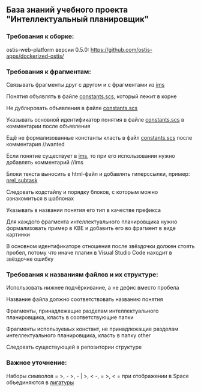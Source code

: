 ## База знаний учебного проекта "Интеллектуальный планировщик"

### **Требования к сборке**: 

ostis-web-platform версии 0.5.0: https://github.com/ostis-apps/dockerized-ostis/

### **Требования к фрагментам**:

Связывать фрагменты друг с другом и с фрагментами из [ims](http://ims.ostis.net/)

Понятия объявлять в файле [constants.scs](https://intelligent-scheduler.jetbrains.space/p/ische/repositories/knowledge-base/files/constants.scs), который лежит в корне

Не дублировать объявления в файле [constants.scs](https://intelligent-scheduler.jetbrains.space/p/ische/repositories/knowledge-base/files/constants.scs)

Указывать основной идентификатор понятия в файле [constants.scs](https://intelligent-scheduler.jetbrains.space/p/ische/repositories/knowledge-base/files/constants.scs) в комментарии после объявления

Ещё не формализованные константы класть в файл [constants.scs](https://intelligent-scheduler.jetbrains.space/p/ische/repositories/knowledge-base/files/constants.scs) после комментария //wanted

Если понятие существует в [ims](http://ims.ostis.net/), то при его использовании нужно добавлять комментарий //ims 

Блоки текста выносить в html-файл и добавлять гиперссылки, пример: [nrel_subtask](https://intelligent-scheduler.jetbrains.space/p/ische/repositories/knowledge-base/files/intelligent_scheduler/sections/tasks/relations/nrel_subtask/nrel_subtask.scs)

Следовать кодстайлу и порядку блоков, с которым можно ознакомиться в шаблонах

Указывать в названии понятия его тип в качестве префикса

Для каждого фрагмента интеллектуального планировщика нужно формализовать пример в KBE и добавить его во фрагмент в виде картинки

В основном идентификаторе отношения после звёздочки должен стоять пробел, потому что иначе плагин в Visual Studio Code находит в звёздочке ошибку

### **Требования к названиям файлов и их структуре**:

Использовать нижнее подчёркивание, а не дефис вместо пробела

Название файла должно соответствовать названию понятия

Фрагменты, принадлежащие разделам интеллектуального планировщика, класть в соответствующие папки

Фрагменты используемых констант, не принадлежащие разделам интеллектуального планировщика, класть в папку other

Следовать существующей в репозитории структуре

### **Важное** уточнение:

Наборы символов = >, - >, - | >, < -, = >, < = при отображении в Space объединяются в [лигатуры](https://www.jetbrains.com/ru-ru/lp/mono/#ligatures)
